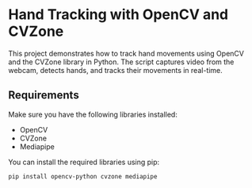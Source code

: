 # Hand Tracking with OpenCV and CVZone

This project demonstrates how to track hand movements using OpenCV and the CVZone library in Python. The script captures video from the webcam, detects hands, and tracks their movements in real-time.

## Requirements

Make sure you have the following libraries installed:

- OpenCV
- CVZone
- Mediapipe

You can install the required libraries using pip:

```bash
pip install opencv-python cvzone mediapipe

